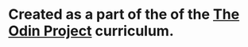 <h1>Created as a part of the of the <a href='https://www.theodinproject.com'>The Odin Project</a> curriculum.